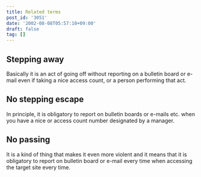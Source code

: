 ```yaml
---
title: Related terms
post_id: '3051'
date: '2002-08-08T05:57:10+09:00'
draft: false
tag: []
---
```


## Stepping away

Basically it is an act of going off without reporting on a bulletin board or e-mail even if taking a nice access count, or a person performing that act.

## No stepping escape

In principle, it is obligatory to report on bulletin boards or e-mails etc. when you have a nice or access count number designated by a manager.

## No passing

It is a kind of thing that makes it even more violent and it means that it is obligatory to report on bulletin board or e-mail every time when accessing the target site every time.